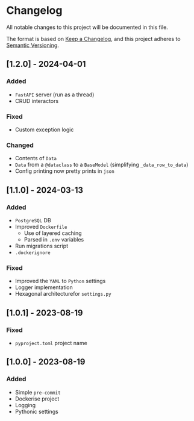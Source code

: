 # Changelog

All notable changes to this project will be documented in this file.

The format is based on [Keep a Changelog](https://keepachangelog.com/en/1.1.0/),
and this project adheres to [Semantic Versioning](https://semver.org/spec/v2.0.0.html).


## [1.2.0] - 2024-04-01

### Added

- `FastAPI` server (run as a thread)
- CRUD interactors

### Fixed

- Custom exception logic

### Changed

- Contents of `Data`
- `Data` from a `@dataclass` to a `BaseModel` (simplifying `_data_row_to_data`)
- Config printing now pretty prints in `json`


## [1.1.0] - 2024-03-13

### Added

- `PostgreSQL` DB
- Improved `Dockerfile`
  - Use of layered caching
  - Parsed in `.env` variables
- Run migrations script
- `.dockerignore`

### Fixed

- Improved the `YAML` to `Python` settings
- Logger implementation
- Hexagonal architecturefor `settings.py`


## [1.0.1] - 2023-08-19

### Fixed

- `pyproject.toml` project name


## [1.0.0] - 2023-08-19

### Added

- Simple `pre-commit`
- Dockerise project
- Logging
- Pythonic settings
